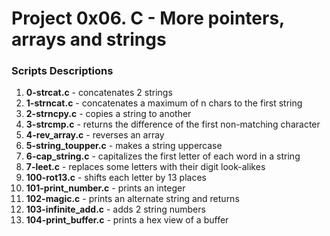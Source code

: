 # Project 0x06. C - More pointers, arrays and strings

### Scripts Descriptions

1. **0-strcat.c** - concatenates 2 strings
2. **1-strncat.c** - concatenates a maximum of n chars to the first string
3. **2-strncpy.c** - copies a string to another
4. **3-strcmp.c** - returns the difference of the first non-matching character
5. **4-rev_array.c** - reverses an array
6. **5-string_toupper.c** - makes a string uppercase
7. **6-cap_string.c** - capitalizes the first letter of each word in a string
8. **7-leet.c** - replaces some letters with their digit look-alikes
9. **100-rot13.c** - shifts each letter by 13 places
10. **101-print_number.c** - prints an integer
11. **102-magic.c** - prints an alternate string and returns
12. **103-infinite_add.c** - adds 2 string numbers
13. **104-print_buffer.c** - prints a hex view of a buffer
